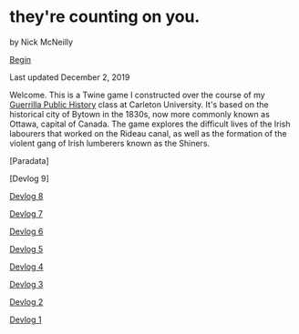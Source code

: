 # they're counting on you.
by Nick McNeilly

[Begin](https://nickmcneilly.github.io/shinersgame/shiners.html)

Last updated December 2, 2019

Welcome. This is a Twine game I constructed over the course of my [Guerrilla Public History](https://github.com/shawngraham/guerrilla-dh/wiki) class at Carleton University. It's based on the historical city of Bytown in the 1830s, now more commonly known as Ottawa, capital of Canada. The game explores the difficult lives of the Irish labourers that worked on the Rideau canal, as well as the formation of the violent gang of Irish lumberers known as the Shiners.

[Paradata]

[Devlog 9]

[Devlog 8](https://nickmc.netlify.com/post/02-12-2019-devlog-eight/)

[Devlog 7](https://nickmc.netlify.com/post/19-11-2019-devlog-seven/)

[Devlog 6](https://nickmc.netlify.com/post/03-11-2019-devlog-six/)

[Devlog 5](https://nickmc.netlify.com/post/23-10-2019-devlog-five/)

[Devlog 4](https://nickmc.netlify.com/post/16-10-2019-devlog-four/)

[Devlog 3](https://nickmc.netlify.com/post/09-10-2019-devlog-three/)

[Devlog 2](https://nickmc.netlify.com/post/02-10-2019-devlog-two/)

[Devlog 1](https://nickmc.netlify.com/post/17-09-2019-devlog-one/)
